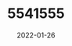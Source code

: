 ---
title: 5541555
date: 2022-01-26
draft: false
name: 甘城なつき
img_url: https://ae05.alicdn.com/kf/H41b293b845eb45c8bb2d71c1f878aca10.png
original_fn: DSCF0454.jpg
tags:
- 甘城なつき

---
